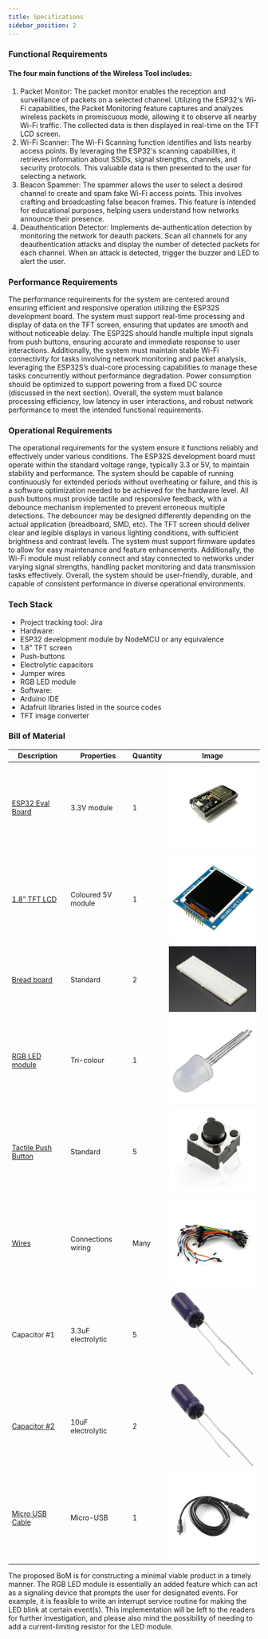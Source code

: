 ```yaml
---
title: Specifications
sidebar_position: 2
---
```


### Functional Requirements
#### The four main functions of the Wireless Tool includes:
1) Packet Monitor:
The packet monitor enables the reception and surveillance of packets on a selected
channel. Utilizing the ESP32's Wi-Fi capabilities, the Packet Monitoring feature
captures and analyzes wireless packets in promiscuous mode, allowing it to observe
all nearby Wi-Fi traffic. The collected data is then displayed in real-time on the TFT
LCD screen.
2) Wi-Fi Scanner:
The Wi-Fi Scanning function identifies and lists nearby access points. By leveraging
the ESP32's scanning capabilities, it retrieves information about SSIDs, signal
strengths, channels, and security protocols. This valuable data is then presented to
the user for selecting a network.
3) Beacon Spammer:
The spammer allows the user to select a desired channel to create and spam fake
Wi-Fi access points. This involves crafting and broadcasting false beacon frames.
This feature is intended for educational purposes, helping users understand how
networks announce their presence.
4) Deauthentication Detector:
Implements de-authentication detection by monitoring the network for deauth
packets. Scan all channels for any deauthentication attacks and display the number
of detected packets for each channel. When an attack is detected, trigger the buzzer
and LED to alert the user.

### Performance Requirements
The performance requirements for the system are centered around ensuring efficient and
responsive operation utilizing the ESP32S development board. The system must support
real-time processing and display of data on the TFT screen, ensuring that updates are
smooth and without noticeable delay. The ESP32S should handle multiple input signals
from push buttons, ensuring accurate and immediate response to user interactions.
Additionally, the system must maintain stable Wi-Fi connectivity for tasks involving network
monitoring and packet analysis, leveraging the ESP32S’s dual-core processing capabilities to manage these tasks concurrently without performance degradation. Power consumption
should be optimized to support powering from a fixed DC source (discussed in the next
section). Overall, the system must balance processing efficiency, low latency in user
interactions, and robust network performance to meet the intended functional
requirements.

### Operational Requirements
The operational requirements for the system ensure it functions reliably and effectively
under various conditions. The ESP32S development board must operate within the
standard voltage range, typically 3.3 or 5V, to maintain stability and performance. The
system should be capable of running continuously for extended periods without
overheating or failure, and this is a software optimization needed to be achieved for the
hardware level. All push buttons must provide tactile and responsive feedback, with a
debounce mechanism implemented to prevent erroneous multiple detections. The
debouncer may be designed differently depending on the actual application (breadboard,
SMD, etc). The TFT screen should deliver clear and legible displays in various lighting
conditions, with sufficient brightness and contrast levels. The system must support
firmware updates to allow for easy maintenance and feature enhancements. Additionally,
the Wi-Fi module must reliably connect and stay connected to networks under varying
signal strengths, handling packet monitoring and data transmission tasks effectively.
Overall, the system should be user-friendly, durable, and capable of consistent
performance in diverse operational environments.

### Tech Stack
- Project tracking tool: Jira
- Hardware:
- ESP32 development module by NodeMCU or any equivalence
- 1.8” TFT screen
- Push-buttons
- Electrolytic capacitors
- Jumper wires
- RGB LED module
- Software:
- Arduino IDE
- Adafruit libraries listed in the source codes
- TFT image converter

### Bill of Material

| Description         | Properties          | Quantity | Image                        |
|---------------------|---------------------|----------|------------------------------|
| [ESP32 Eval Board](https://www.canadarobotix.com/products/2594) | 3.3V module         | 1        | <img src="/img/docs/Projects/ESP32-Wifi-Tool/ESP-32.webp" width="200" /> |
| [1.8” TFT LCD](https://www.canadarobotix.com/products/3056)        | Coloured 5V module  | 1        | <img src="/img/docs/Projects/ESP32-Wifi-Tool/1.8-LCD.webp" width="200" />     |
| [Bread board](https://www.canadarobotix.com/products/160)  | Standard            | 2        | <img src="/img/docs/Projects/ESP32-Wifi-Tool/bread-board.jpg" width="200" /> |
| [RGB LED module](https://www.canadarobotix.com/products/2537)  | Tri-colour          | 1        | <img src="/img/docs/Projects/ESP32-Wifi-Tool/RGBLED.png" width="200" /> |
| [Tactile Push Button](https://www.canadarobotix.com/products/545)   | Standard            | 5        | <img src="/img/docs/Projects/ESP32-Wifi-Tool/switchbutton.webp" width="300" />  |
| [Wires](https://www.canadarobotix.com/products/922)             | Connections wiring  | Many     | <img src="/img/docs/Projects/ESP32-Wifi-Tool/jumperwires.webp" width="200" />           |
| Capacitor #1 | 3.3uF electrolytic  | 5        | <img src="/img/docs/Projects/ESP32-Wifi-Tool/10uF-capacitor.webp" width="200" /> |
| [Capacitor #2](https://www.canadarobotix.com/products/960) | 10uF electrolytic   | 2        | <img src="/img/docs/Projects/ESP32-Wifi-Tool/10uF-capacitor.webp" width="200" /> |
| [Micro USB Cable](https://www.canadarobotix.com/products/1488) | Micro-USB           | 1        | <img src="/img/docs/Projects/ESP32-Wifi-Tool/micro-usb-cable.webp" width="200" />  |


The proposed BoM is for constructing a minimal viable product in a timely manner. The
RGB LED module is essentially an added feature which can act as a signaling device that
prompts the user for designated events. For example, it is feasible to write an interrupt
service routine for making the LED blink at certain event(s). This implementation will be left
to the readers for further investigation, and please also mind the possibility of needing to
add a current-limiting resistor for the LED module.